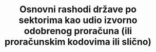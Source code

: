 ﻿---
title: >-
  Osnovni rashodi države po sektorima kao udio izvorno odobrenog proračuna  (ili proračunskim kodovima ili slično)
permalink: /16-6-1/
sdg_goal: 16
layout: indicator
indicator: 16.6.1
indicator_variable: null
graph: null
graph_type_description: null
graph_status_notes: Policy  Judgement
variable_description: null
variable_notes: null
un_designated_tier: '1'
un_custodial_agency: World  Bank
target_id: '16.6'
has_metadata: true
rationale_interpretation: >-
  PEFA je program javnih izdataka i financijske odgovornosti pokrenut 2001. godine kako bi se razvio program rada reforme javnog financijskog upravljanja, tj. vladin program reforme za koji analitički rad, dizajn reforme, provedba i praćenje odražavaju prioritete zemalja i integrirani su u vladine institucionalne strukture. PEFA pokazatelj PI-2 o sastavu rashodnih out-turna u usporedbi s prvobitnim odobrenim proračunskim radovima na administrativnoj razini kako bi se izračunale razlike u glavnim proračunskim korisnicima, ministarstvima, odjelima i agencijama koje su uključene u odobreni proračun.
goal_meta_link: 'http://unstats.un.org/sdgs/files/metadata-compilation/Metadata-Goal-16.pdf'
goal_meta_link_page: 23
indicator_name: >-
  Osnovni rashodi države po sektorima kao udio izvorno odobrenog proračuna  (ili proračunskim kodovima ili slično)
target: 'Razviti učinkovite, odgovorne i transparentne institucije na svim razinama.'
source_title: null
source_notes: null
published: true  
indicator_definition: >-
  Ovaj pokazatelj može se temeljiti na pokazatelju PI-2 u skupu podataka o javnim izdacima i financijskoj odgovornosti (PEFA): sastav izdataka u odnosu na izvorni odobreni proračun, (i) razlike između odobrenog proračuna i konačnih izdataka po korisnicima (
---